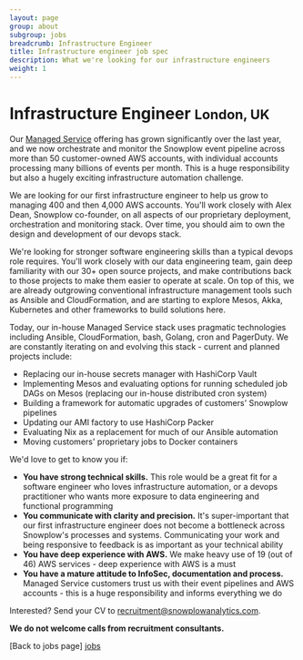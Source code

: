 ```yaml
---
layout: page
group: about
subgroup: jobs
breadcrumb: Infrastructure Engineer
title: Infrastructure engineer job spec
description: What we're looking for our infrastructure engineers
weight: 1
---
```


<h1>Infrastructure Engineer <small>London, UK</small></h1>

Our [Managed Service](http://snowplowanalytics.com/get-started/) offering has grown significantly over the last year, and we now orchestrate and monitor the Snowplow event pipeline across more than 50 customer-owned AWS accounts, with individual accounts processing many billions of events per month. This is a huge responsibility but also a hugely exciting infrastructure automation challenge.

We are looking for our first infrastructure engineer to help us grow to managing 400 and then 4,000 AWS accounts. You'll work closely with Alex Dean, Snowplow co-founder, on all aspects of our proprietary deployment, orchestration and monitoring stack. Over time, you should aim to own the design and development of our devops stack.

We're looking for stronger software engineering skills than a typical devops role requires. You'll work closely with our data engineering team, gain deep familiarity with our 30+ open source projects, and make contributions back to those projects to make them easier to operate at scale. On top of this, we are already outgrowing conventional infrastructure management tools such as Ansible and CloudFormation, and are starting to explore Mesos, Akka, Kubernetes and other frameworks to build solutions here.

Today, our in-house Managed Service stack uses pragmatic technologies including Ansible, CloudFormation, bash, Golang, cron and PagerDuty. We are constantly iterating on and evolving this stack - current and planned projects include:

* Replacing our in-house secrets manager with HashiCorp Vault
* Implementing Mesos and evaluating options for running scheduled job DAGs on Mesos (replacing our in-house distributed cron system)
* Building a framework for automatic upgrades of customers' Snowplow pipelines
* Updating our AMI factory to use HashiCorp Packer
* Evaluating Nix as a replacement for much of our Ansible automation
* Moving customers' proprietary jobs to Docker containers

We'd love to get to know you if:

* **You have strong technical skills.** This role would be a great fit for a software engineer who loves infrastructure automation, or a devops practitioner who wants more exposure to data engineering and functional programming
* **You communicate with clarity and precision.** It's super-important that our first infrastructure engineer does not become a bottleneck across Snowplow's processes and systems. Communicating your work and being responsive to feedback is as important as your technical ability
* **You have deep experience with AWS.** We make heavy use of 19 (out of 46) AWS services - deep experience with AWS is a must
* **You have a mature attitude to InfoSec, documentation and process.** Managed Service customers trust us with their event pipelines and AWS accounts - this is a huge responsibility and informs everything we do

Interested? Send your CV to recruitment@snowplowanalytics.com.

<strong>We do not welcome calls from recruitment consultants.</strong>

[Back to jobs page] [jobs]

[jobs]: /about/jobs.html
